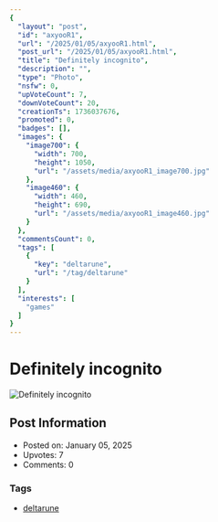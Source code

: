 ```yaml
---
{
  "layout": "post",
  "id": "axyooR1",
  "url": "/2025/01/05/axyooR1.html",
  "post_url": "/2025/01/05/axyooR1.html",
  "title": "Definitely incognito",
  "description": "",
  "type": "Photo",
  "nsfw": 0,
  "upVoteCount": 7,
  "downVoteCount": 20,
  "creationTs": 1736037676,
  "promoted": 0,
  "badges": [],
  "images": {
    "image700": {
      "width": 700,
      "height": 1050,
      "url": "/assets/media/axyooR1_image700.jpg"
    },
    "image460": {
      "width": 460,
      "height": 690,
      "url": "/assets/media/axyooR1_image460.jpg"
    }
  },
  "commentsCount": 0,
  "tags": [
    {
      "key": "deltarune",
      "url": "/tag/deltarune"
    }
  ],
  "interests": [
    "games"
  ]
}
---
```


# Definitely incognito

![Definitely incognito](/assets/media/axyooR1_image700.jpg)

## Post Information

- Posted on: January 05, 2025
- Upvotes: 7
- Comments: 0

### Tags

- [deltarune](/tag/deltarune)
